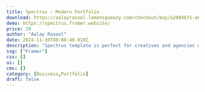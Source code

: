 ```yaml
---
title: Spectrus — Modern Portfolio
download: https://aalayrasool.lemonsqueezy.com/checkout/buy/a2884b71-a64d-4a7e-9e06-af96a6dae364
demo: https://spectrus.framer.website/
price: 29
author: "Aalay Rasool"
date: 2024-11-30T08:08:40.010Z
description: "Spectrus template is perfect for creatives and agencies who want a modern and premium website to showcase their works and services to attract clients."
ssg: ["Framer"]
css: []
ui: []
cms: []
category: [Business,Portfolio]
draft: false
---
```

